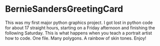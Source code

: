 # BernieSandersGreetingCard
This was my first major python graphics project. I got lost in python code for about 17 straight hours, starting on a Friday afternoon and finishing the following Saturday. This is what happens when you teach a portrait artist how to code. One file. Many polygons. A rainbow of skin tones.  Enjoy! 
